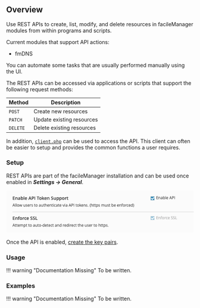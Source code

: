 ## Overview
Use REST APIs to create, list, modify, and delete resources in facileManager modules from within programs and scripts.

Current modules that support API actions:

* fmDNS

You can automate some tasks that are usually performed manually using the UI.

The REST APIs can be accessed via applications or scripts that support the following request methods:

| Method | Description |
|--------|-------------|
| `POST` | Create new resources |
| `PATCH` | Update existing resources |
| `DELETE` | Delete existing resources |

In addition, [`client.php`](./client.php.md) can be used to access the API. This client can often be easier to setup and provides the common functions a user requires.

### Setup
REST APIs are part of the facileManager installation and can be used once enabled in **_Settings → General_**.

![Enable API](../images/api/EnableAPI.png)

Once the API is enabled, [create the key pairs](./auth.md).

### Usage
!!! warning "Documentation Missing"
    To be written.

### Examples
!!! warning "Documentation Missing"
    To be written.